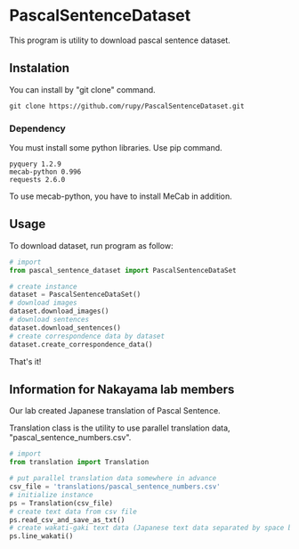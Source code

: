 # PascalSentenceDataset

This program is utility to download pascal sentence dataset.

## Instalation

You can install by "git clone" command.

```
git clone https://github.com/rupy/PascalSentenceDataset.git
```

### Dependency

You must install some python libraries. Use pip command.

```
pyquery 1.2.9
mecab-python 0.996
requests 2.6.0
```

To use mecab-python, you have to install MeCab in addition.

## Usage

To download dataset, run program as follow:
```python
# import
from pascal_sentence_dataset import PascalSentenceDataSet

# create instance
dataset = PascalSentenceDataSet()
# download images
dataset.download_images()
# download sentences
dataset.download_sentences()
# create correspondence data by dataset
dataset.create_correspondence_data()
```

That's it!

## Information for Nakayama lab members

Our lab created Japanese translation of Pascal Sentence.

Translation class is the utility to use parallel translation data, "pascal_sentence_numbers.csv".

```python
# import
from translation import Translation

# put parallel translation data somewhere in advance
csv_file = 'translations/pascal_sentence_numbers.csv'
# initialize instance
ps = Translation(csv_file)
# create text data from csv file
ps.read_csv_and_save_as_txt()
# create wakati-gaki text data (Japanese text data separated by space between each word) retaining line break
ps.line_wakati()
```



